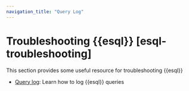 ```yaml
---
navigation_title: "Query Log"
---
```


# Troubleshooting {{esql}} [esql-troubleshooting]

This section provides some useful resource for troubleshooting {{esql}}

* [Query log](esql-query-log.md): Learn how to log {{esql}} queries
